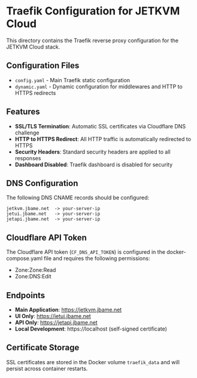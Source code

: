 # Traefik Configuration for JETKVM Cloud

This directory contains the Traefik reverse proxy configuration for the JETKVM Cloud stack.

## Configuration Files

- `config.yaml` - Main Traefik static configuration
- `dynamic.yaml` - Dynamic configuration for middlewares and HTTP to HTTPS redirects

## Features

- **SSL/TLS Termination**: Automatic SSL certificates via Cloudflare DNS challenge
- **HTTP to HTTPS Redirect**: All HTTP traffic is automatically redirected to HTTPS
- **Security Headers**: Standard security headers are applied to all responses
- **Dashboard Disabled**: Traefik dashboard is disabled for security

## DNS Configuration

The following DNS CNAME records should be configured:

```
jetkvm.jbame.net  -> your-server-ip
jetui.jbame.net   -> your-server-ip  
jetapi.jbame.net  -> your-server-ip
```

## Cloudflare API Token

The Cloudflare API token (`CF_DNS_API_TOKEN`) is configured in the docker-compose.yaml file and requires the following permissions:

- Zone:Zone:Read
- Zone:DNS:Edit

## Endpoints

- **Main Application**: https://jetkvm.jbame.net
- **UI Only**: https://jetui.jbame.net
- **API Only**: https://jetapi.jbame.net
- **Local Development**: https://localhost (self-signed certificate)

## Certificate Storage

SSL certificates are stored in the Docker volume `traefik_data` and will persist across container restarts.
